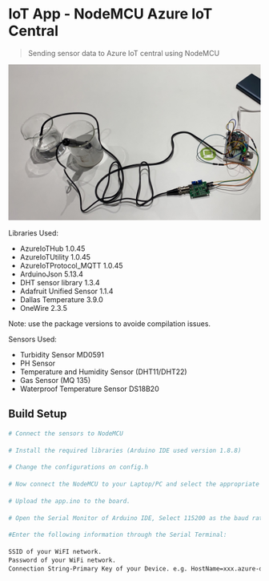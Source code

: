 # IoT App - NodeMCU Azure IoT Central

> Sending sensor data to Azure IoT central using NodeMCU

![screenshot](https://github.com/subhansanjaya/iot-app/blob/main/image.jpeg)

Libraries Used: 
- AzureIoTHub 1.0.45
- AzureIoTUtility 1.0.45
- AzureIoTProtocol_MQTT 1.0.45
- ArduinoJson 5.13.4
- DHT sensor library 1.3.4
- Adafruit Unified Sensor 1.1.4
- Dallas Temperature 3.9.0
- OneWire 2.3.5

Note: use the package versions to avoide compilation issues. 

Sensors Used:
- Turbidity Sensor MD0591
- PH Sensor
- Temperature and Humidity Sensor (DHT11/DHT22)
- Gas Sensor (MQ 135)
- Waterproof Temperature Sensor  DS18B20



## Build Setup

``` bash
# Connect the sensors to NodeMCU

# Install the required libraries (Arduino IDE used version 1.8.8)

# Change the configurations on config.h

# Now connect the NodeMCU to your Laptop/PC and select the appropriate port in the Arduino IDE.

# Upload the app.ino to the board.

# Open the Serial Monitor of Arduino IDE, Select 115200 as the baud rate and No line ending.

#Enter the following information through the Serial Terminal:

SSID of your WiFI network.
Password of your WiFi network.
Connection String-Primary Key of your Device. e.g. HostName=xxx.azure-devices.net;DeviceId=xxx;SharedAccessKey=xxxxxxxxxxxxx
